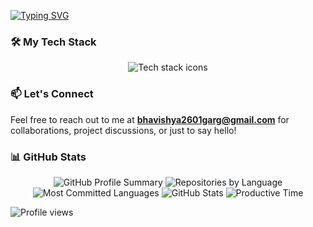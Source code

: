 <a style="margin: 10px 0;" href="https://git.io/typing-svg"><img src="https://readme-typing-svg.herokuapp.com?font=Fira+Code&weight=500&size=45&pause=1000&color=A277FF&center=true&vCenter=true&width=1100&lines=Hello+World+%F0%9F%91%8B%2C+I'm+Bhavishya+Garg+;Full+Stack+Developer" alt="Typing SVG" /></a>

### 🛠️ My Tech Stack
<p align="center">
  <img src="https://skillicons.dev/icons?i=html,css,bootstrap,js,ts,jquery,wordpress,java,c,cpp,py,svelte,nextjs,react,nodejs,express,mongodb,postgres,firebase,tailwind,styledcomponents,npm,pnpm,git,github,postman,docker,stackoverflow,notion,vscode,replit,vercel,linux,windows&perline=17" alt="Tech stack icons" />
</p>

### 📫 Let's Connect
Feel free to reach out to me at **bhavishya2601garg@gmail.com** for collaborations, project discussions, or just to say hello!

### 📊 GitHub Stats
<div align="center">
  <img src="https://github-profile-summary-cards.vercel.app/api/cards/profile-details?username=bhavishya2601&theme=aura" alt="GitHub Profile Summary" />
  <img src="https://github-profile-summary-cards.vercel.app/api/cards/repos-per-language?username=bhavishya2601&theme=aura" alt="Repositories by Language" />
  <img src="https://github-profile-summary-cards.vercel.app/api/cards/most-commit-language?username=bhavishya2601&theme=aura" alt="Most Committed Languages" />
  <img src="https://github-profile-summary-cards.vercel.app/api/cards/stats?username=bhavishya2601&theme=aura" alt="GitHub Stats" />
  <img src="https://github-profile-summary-cards.vercel.app/api/cards/productive-time?username=bhavishya2601&theme=aura&utcOffset=8" alt="Productive Time" />
</div>

<p align="left">
  <img src="https://komarev.com/ghpvc/?username=bhavishya2601&label=Profile%20Views&color=0e75b6&style=flat" alt="Profile views" />
</p>
